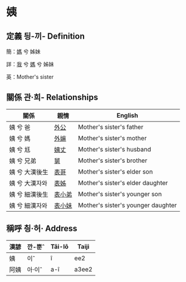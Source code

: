 # 姨
## 定義 딍-끼- Definition
簡：[媽](member3.md) 兮 姊妹

詳：[我](member1.md) 兮 [媽](member3.md) 兮 姊妹

英：Mother's sister

## 關係 관·희- Relationships

關係 | 親情 | English
--- | --- | --- 
姨 兮 爸 | [外公](member13.md) | Mother's sister's father
姨 兮 媽 | [外嫲](member14.md) | Mother's sister's mother
姨 兮 尪 | [姨丈](member46.md) | Mother's sister's husband
姨 兮 兄弟 | [舅](member16.md) | Mother's sister's brother
姨 兮 大漢後生 | [表哥](member47.md) | Mother's sister's elder son
姨 兮 大漢자와 | [表姊](member48.md) | Mother's sister's elder daughter
姨 兮 細漢後生 | [表小弟](member49.md) | Mother's sister's younger son
姨 兮 細漢자와 | [表小妹](member50.md) | Mother's sister's younger daughter


## 稱呼 칑·허· Address

漢諺 | 깐-뿐ˆ | Tâi-lô | Taiji
--- | --- | --- | --- 
姨 | 이ˆ | î | ee2 
阿姨 | 아·이ˆ | a-î | a3ee2 
